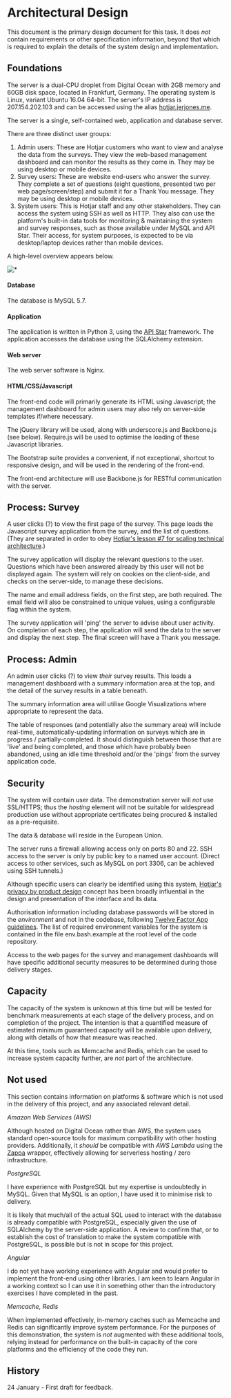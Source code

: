 Architectural Design
====================

This document is the primary design document for this task. It does _not_ contain requirements or other specification information, beyond that which is required to explain the details of the system design and implementation.

Foundations
-----------

The server is a dual-CPU droplet from Digital Ocean with 2GB memory and 60GB disk space, located in Frankfurt, Germany. The operating system is Linux, variant Ubuntu 16.04 64-bit. The server's IP address is 207.154.202.103 and can be accessed using the alias [hotjar.jerjones.me](http://hotjar.jerjones.me).

The server is a single, self-contained web, application and database server.

There are three distinct user groups:

1. Admin users: These are Hotjar customers who want to view and analyse the data from the surveys. They view the web-based management dashboard and can monitor the results as they come in. They may be using desktop or mobile devices.
1. Survey users: These are website end-users who answer the survey. They complete a set of questions (eight questions, presented two per web page/screen/step) and submit it for a Thank You message. They may be using desktop or mobile devices.
1. System users: This is Hotjar staff and any other stakeholders. They can access the system using SSH as well as HTTP. They also can use the platform's built-in data tools for monitoring & maintaining the system and survey responses, such as those available under MySQL and API Star. Their access, for system purposes, is expected to be via desktop/laptop devices rather than mobile devices.

A high-level overview appears below.

![*](https://bytebucket.org/hotjar/dev-task-jeremy/raw/2c471170bf2c59b59ae6561d4905e6a417511f93/designplanning/task-overview.png?token=6917bc62fcb5310396a7ccc2974f9cfc647d3733)

#### Database

The database is MySQL 5.7.

#### Application

The application is written in Python 3, using the [API Star](https://github.com/encode/apistar) framework. The application accesses the database using the SQLAlchemy extension.

#### Web server

The web server software is Nginx.

#### HTML/CSS/Javascript

The front-end code will primarily generate its HTML using Javascript; the management dashboard for admin users may also rely on server-side templates if/where necessary. 

The jQuery library will be used, along with underscore.js and Backbone.js (see below). Require.js will be used to optimise the loading of these Javascript libraries.

The Bootstrap suite provides a convenient, if not exceptional, shortcut to responsive design, and will be used in the rendering of the front-end.

The front-end architecture will use Backbone.js for RESTful communication with the server.

Process: Survey
---------------

A user clicks (?) to view the first page of the survey. This page loads the Javascript survey application from the survey, and the list of questions. (They are separated in order to obey [Hotjar's lesson #7 for scaling technical architecture](https://www.hotjar.com/blog/9-lessons-we-learned-while-scaling-hotjars-tech-architecture).)

The survey application will display the relevant questions to the user. Questions which have been answered already by this user will not be displayed again. The system will rely on cookies on the client-side, and checks on the server-side, to manage these decisions.

The name and email address fields, on the first step, are both required. The email field will also be constrained to unique values, using a configurable flag within the system.

The survey application will 'ping' the server to advise about user activity. On completion of each step, the application will send the data to the server and display the next step. The final screen will have a Thank you message.

Process: Admin
--------------

An admin user clicks (?) to view _their_ survey results. This loads a management dashboard with a summary information area at the top, and the detail of the survey results in a table beneath. 

The summary information area will utilise Google Visualizations where appropriate to represent the data.

The table of responses (and potentially also the summary area) will include real-time, automatically-updating information on surveys which are in progress / partially-completed. It should distinguish between those that are 'live' and being completed, and those which have probably been abandoned, using an idle time threshold and/or the 'pings' from the survey application code.

Security
--------

The system will contain user data. The demonstration server will _not_ use SSL/HTTPS; thus the _hosting_ element will not be suitable for widespread production use without appropriate certificates being procured & installed as a pre-requisite.

The data & database will reside in the European Union.

The server runs a firewall allowing access only on ports 80 and 22. SSH access to the server is only by public key to a named user account. (Direct access to other services, such as MySQL on port 3306, can be achieved using SSH tunnels.)

Although specific users can clearly be identified using this system, [Hotjar's privacy by product design](https://www.hotjar.com/blog/hotjar-approach-privacy) concept has been broadly influential in the design and presentation of the interface and its data.

Authorisation information including database passwords will be stored in the _environment_ and not in the codebase, following [Twelve Factor App guidelines](https://12factor.net/config). The list of required environment variables for the system is contained in the file env.bash.example at the root level of the code repository.

Access to the web pages for the survey and management dashboards will have specific additional security measures to be determined during those delivery stages.

Capacity
--------

The capacity of the system is unknown at this time but will be tested for benchmark measurements at each stage of the delivery process, and on completion of the project. The intention is that a quantified measure of estimated minimum guaranteed capacity will be available upon delivery, along with details of how that measure was reached.

At this time, tools such as Memcache and Redis, which can be used to increase system capacity further, are _not_ part of the architecture.

Not used
--------

This section contains information on platforms & software which is not used in the delivery of this project, and any associated relevant detail.

*Amazon Web Services (AWS)*

Although hosted on Digital Ocean rather than AWS, the system uses standard open-source tools for maximum compatibility with other hosting providers. Additionally, it  _should_ be compatible with _AWS Lambda_ using the [Zappa](https://github.com/Miserlou/Zappa) wrapper, effectively allowing for serverless hosting / zero infrastructure.

*PostgreSQL*

I have experience with PostgreSQL but my expertise is undoubtedly in MySQL. Given that MySQL is an option, I have used it to minimise risk to delivery. 

It is likely that much/all of the actual SQL used to interact with the database is already compatible with PostgreSQL, especially given the use of SQLAlchemy by the server-side application. A review to confirm that, or to establish the cost of translation to make the system compatible with PostgreSQL, is possible but is not in scope for this project.

*Angular*

I do not yet have working experience with Angular and would prefer to implement the front-end using other libraries. I am keen to learn Angular in a working context so I can use it in something other than the introductory exercises I have completed in the past.

*Memcache, Redis*

When implemented effectively, in-memory caches such as Memcache and Redis can significantly improve system performance. For the purposes of this demonstration, the system is _not_ augmented with these additional tools, relying instead for performance on the built-in capacity of the core platforms and the efficiency of the code they run.

History
-------

24 January - First draft for feedback.
